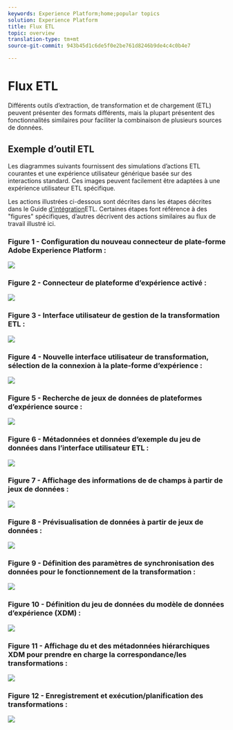 ```yaml
---
keywords: Experience Platform;home;popular topics
solution: Experience Platform
title: Flux ETL
topic: overview
translation-type: tm+mt
source-git-commit: 943b45d1c6de5f0e2be761d8246b9de4c4c0b4e7

---
```



# Flux ETL

Différents outils d’extraction, de transformation et de chargement (ETL) peuvent présenter des formats différents, mais la plupart présentent des fonctionnalités similaires pour faciliter la combinaison de plusieurs sources de données.

## Exemple d’outil ETL

Les diagrammes suivants fournissent des simulations d’actions ETL courantes et une expérience utilisateur générique basée sur des interactions standard. Ces images peuvent facilement être adaptées à une expérience utilisateur ETL spécifique.

Les actions illustrées ci-dessous sont décrites dans les étapes décrites dans le Guide [d&#39;intégration](home.md)ETL. Certaines étapes font référence à des &quot;figures&quot; spécifiques, d’autres décrivent des actions similaires au flux de travail illustré ici.

### Figure 1 - Configuration du nouveau connecteur de plate-forme Adobe Experience Platform :

![](images/image2.png)

### Figure 2 - Connecteur de plateforme d’expérience activé :

![](images/image3.png)

### Figure 3 - Interface utilisateur de gestion de la transformation ETL :

![](images/image4.png)

### Figure 4 - Nouvelle interface utilisateur de transformation, sélection de la connexion à la plate-forme d’expérience :

![](images/image5.png)

### Figure 5 - Recherche de jeux de données de plateformes d’expérience source :

![](images/image6.png)

### Figure 6 - Métadonnées et données d’exemple du jeu de données dans l’interface utilisateur ETL :

![](images/image7.png)

### Figure 7 - Affichage des informations de de champs à partir de jeux de données :

![](images/image8.png)

### Figure 8 - Prévisualisation de données à partir de jeux de données :

![](images/image9.png)

### Figure 9 - Définition des paramètres de synchronisation des données pour le fonctionnement de la transformation :

![](images/image10.png)

### Figure 10 - Définition du jeu de données  du modèle de données d’expérience (XDM) :

![](images/image11.png)

### Figure 11 - Affichage du et des métadonnées hiérarchiques XDM pour prendre en charge la correspondance/les transformations :

![](images/image12.png)

### Figure 12 - Enregistrement et exécution/planification des transformations :

![](images/image13.png)